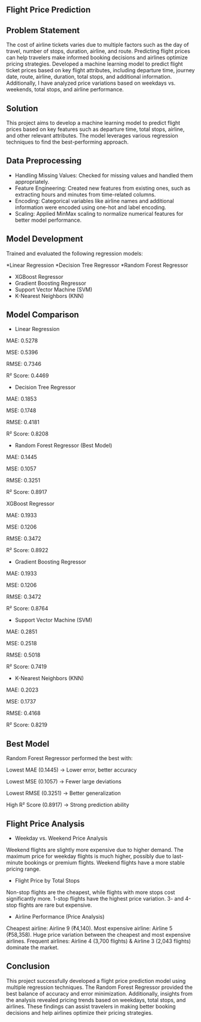 ## Flight Price Prediction

## Problem Statement

The cost of airline tickets varies due to multiple factors such as the day of travel, number of stops,
duration, airline, and route. Predicting flight prices can help travelers make informed booking decisions 
and airlines optimize pricing strategies.
Developed a machine learning model to predict flight ticket prices based on key flight attributes, including departure time, journey date, route, airline, duration, total stops, and additional information. Additionally, I have  analyzed price variations based on weekdays vs. weekends, total stops, and airline performance.

## Solution

This project aims to develop a machine learning model to predict flight prices based on key features such as departure time, total stops, airline, and other relevant attributes. The model leverages various regression techniques to find the best-performing approach.

## Data Preprocessing

* Handling Missing Values: Checked for missing values and handled them appropriately.
* Feature Engineering: Created new features from existing ones, such as extracting hours and minutes from time-related columns.
* Encoding: Categorical variables like airline names and additional information were encoded using one-hot and label encoding.
* Scaling: Applied MinMax scaling to normalize numerical features for better model performance.

## Model Development

Trained and evaluated the following regression models:

*Linear Regression 
*Decision Tree Regressor
*Random Forest Regressor
* XGBoost Regressor
* Gradient Boosting Regressor
* Support Vector Machine (SVM)
* K-Nearest Neighbors (KNN)

## Model Comparison

* Linear Regression 

MAE: 0.5278

MSE: 0.5396

RMSE: 0.7346

R² Score: 0.4469

* Decision Tree Regressor

MAE: 0.1853

MSE: 0.1748

RMSE: 0.4181

R² Score: 0.8208

* Random Forest Regressor (Best Model)

MAE: 0.1445

MSE: 0.1057

RMSE: 0.3251

R² Score: 0.8917

XGBoost Regressor

MAE: 0.1933

MSE: 0.1206

RMSE: 0.3472

R² Score: 0.8922

* Gradient Boosting Regressor

MAE: 0.1933

MSE: 0.1206

RMSE: 0.3472

R² Score: 0.8764

* Support Vector Machine (SVM)

MAE: 0.2851

MSE: 0.2518

RMSE: 0.5018

R² Score: 0.7419

* K-Nearest Neighbors (KNN)

MAE: 0.2023

MSE: 0.1737

RMSE: 0.4168

R² Score: 0.8219

## Best Model

Random Forest Regressor performed the best with:

Lowest MAE (0.1445) → Lower error, better accuracy

Lowest MSE (0.1057) → Fewer large deviations

Lowest RMSE (0.3251) → Better generalization

High R² Score (0.8917) → Strong prediction ability

## Flight Price Analysis

 * Weekday vs. Weekend Price Analysis

Weekend flights are slightly more expensive due to higher demand.
The maximum price for weekday flights is much higher, possibly due to last-minute bookings or premium flights.
Weekend flights have a more stable pricing range.

* Flight Price by Total Stops

Non-stop flights are the cheapest, while flights with more stops cost significantly more.
1-stop flights have the highest price variation.
3- and 4-stop flights are rare but expensive.

* Airline Performance (Price Analysis)

Cheapest airline: Airline 9 (₹4,140).
Most expensive airline: Airline 5 (₹58,358).
Huge price variation between the cheapest and most expensive airlines.
Frequent airlines: Airline 4 (3,700 flights) & Airline 3 (2,043 flights) dominate the market.

## Conclusion

This project successfully developed a flight price prediction model using multiple regression techniques. The Random Forest Regressor provided the best balance of accuracy and error minimization. Additionally, insights from the analysis revealed pricing trends based on weekdays, total stops, and airlines. These findings can assist travelers in making better booking decisions and help airlines optimize their pricing strategies.

